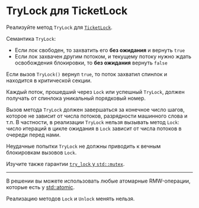 # TryLock для TicketLock

Реализуйте метод `TryLock` для [`TicketLock`](ticket_lock.hpp).

Семантика `TryLock`:

* Если лок свободен, то захватить его **без ожидания** и вернуть `true`
* Если лок захвачен другим потоком, и текущему потоку нужно ждать освобождения блокировки, то **без ожидания** вернуть `false`

Если вызов `TryLock()` вернул `true`, то поток захватил спинлок и находится в критической секции.

Каждый поток, прошедший через `Lock` или успешный `TryLock`, должен получать от спинлока уникальный порядковый номер.

Вызов метода `TryLock` должен завершаться за конечное число шагов, которое не зависит от числа потоков, разрядности машинного слова и т.п. В частности, в реализации `TryLock` нельзя вызывать метод `Lock`: число итераций в цикле ожидания в `Lock` зависит от числа потоков в очереди перед нами.

Неудачные попытки `TryLock` не должны приводить к вечным блокировкам вызовов `Lock`.

Изучите также гарантии [`try_lock` у `std::mutex`](https://en.cppreference.com/w/cpp/thread/mutex/try_lock).

---

В решении вы можете использовать любые атомарные RMW-операции, которые есть у [std::atomic](https://en.cppreference.com/w/cpp/atomic/atomic).

Реализацию методов `Lock` и `Unlock` менять нельзя.
